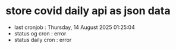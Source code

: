 # store covid daily api as json data

- last cronjob : Thursday, 14 August 2025 01:25:04
- status og cron : error
- status daily cron : error
      
      